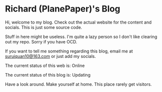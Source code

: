 # Richard (PlanePaper)'s Blog

Hi, welcome to my blog. Check out the actual website for the content and socials. This is just some source code.

Stuff in here might be useless. I'm quite a lazy person so I don't like clearing out my repo. Sorry if you have OCD.

If you want to tell me something regarding this blog, email me at suruiquan10@163.com or just add my socials.

The current status of this web is: Online

The current status of this blog is: Updating

Have a look around. Make yourself at home. This place rarely get visitors.
